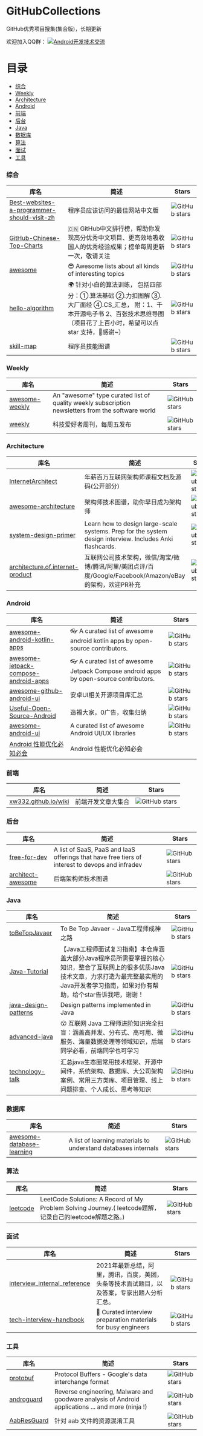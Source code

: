 # GitHubCollections
GitHub优秀项目搜集(集合版)，长期更新  

欢迎加入QQ群：
<a target="_blank" href="//shang.qq.com/wpa/qunwpa?idkey=5867e988b85eecbb8c50bedab9810624fc017ce71098ae9394e7c935a4125281"><img border="0" src="http://pub.idqqimg.com/wpa/images/group.png" alt="Android开发技术交流" title="Android开发技术交流"></a>

# 目录
- [综合](#综合)
- [Weekly](#Weekly)
- [Architecture](#Architecture)
- [Android](#Android)
- [前端](#前端)
- [后台](#后台)
- [Java](#java)
- [数据库](#数据库)
- [算法](#算法)
- [面试](#面试)
- [工具](#工具)

### 综合

库名 | 简述 | Stars
---- | ----- | ---
[Best-websites-a-programmer-should-visit-zh](https://github.com/tuteng/Best-websites-a-programmer-should-visit-zh) | 程序员应该访问的最佳网站中文版 | ![GitHub stars](https://img.shields.io/github/stars/tuteng/Best-websites-a-programmer-should-visit-zh.svg)
[GitHub-Chinese-Top-Charts](https://github.com/kon9chunkit/GitHub-Chinese-Top-Charts) | 🇨🇳 GitHub中文排行榜，帮助你发现高分优秀中文项目、更高效地吸收国人的优秀经验成果；榜单每周更新一次，敬请关注 | ![GitHub stars](https://img.shields.io/github/stars/kon9chunkit/GitHub-Chinese-Top-Charts.svg)
[awesome](https://github.com/sindresorhus/awesome) | 😎 Awesome lists about all kinds of interesting topics | ![GitHub stars](https://img.shields.io/github/stars/sindresorhus/awesome.svg)
[hello-algorithm](https://github.com/geekxh/hello-algorithm) | 🌍 针对小白的算法训练， 包括四部分：①.算法基础 ②.力扣图解 ③.大厂面经 ④.CS_汇总， 附：1、千本开源电子书 2、百张技术思维导图（项目花了上百小时，希望可以点 star 支持，🌹感谢~） | ![GitHub stars](https://img.shields.io/github/stars/geekxh/hello-algorithm.svg)
[skill-map](https://github.com/TeamStuQ/skill-map) | 程序员技能图谱 | ![GitHub stars](https://img.shields.io/github/stars/TeamStuQ/skill-map.svg)

### Weekly

库名 | 简述 | Stars
---- | ----- | ---
[awesome-weekly](https://github.com/jondot/awesome-weekly) | An "awesome" type curated list of quality weekly subscription newsletters from the software world | ![GitHub stars](https://img.shields.io/github/stars/jondot/awesome-weekly.svg)
[weekly](https://github.com/ruanyf/weekly) | 科技爱好者周刊，每周五发布 | ![GitHub stars](https://img.shields.io/github/stars/ruanyf/weekly.svg)

### Architecture

库名 | 简述 | Stars
---- | ----- | ---
[InternetArchitect](https://github.com/bjmashibing/InternetArchitect) | 年薪百万互联网架构师课程文档及源码(公开部分) | ![GitHub stars](https://img.shields.io/github/stars/bjmashibing/InternetArchitect.svg)
[awesome-architecture](https://github.com/toutiaoio/awesome-architecture) | 架构师技术图谱，助你早日成为架构师 | ![GitHub stars](https://img.shields.io/github/stars/toutiaoio/awesome-architecture.svg)
[system-design-primer](https://github.com/donnemartin/system-design-primer) | Learn how to design large-scale systems. Prep for the system design interview. Includes Anki flashcards. | ![GitHub stars](https://img.shields.io/github/stars/donnemartin/system-design-primer.svg)
[architecture.of.internet-product](https://github.com/davideuler/architecture.of.internet-product) | 互联网公司技术架构，微信/淘宝/微博/腾讯/阿里/美团点评/百度/Google/Facebook/Amazon/eBay的架构，欢迎PR补充 | ![GitHub stars](https://img.shields.io/github/stars/davideuler/architecture.of.internet-product.svg)

### Android

库名 | 简述 | Stars
---- | ----- | ---
[awesome-android-kotlin-apps](https://github.com/androiddevnotes/awesome-android-kotlin-apps) | 👓 A curated list of awesome android kotlin apps by open-source contributors. | ![GitHub stars](https://img.shields.io/github/stars/androiddevnotes/awesome-android-kotlin-apps.svg)
[awesome-jetpack-compose-android-apps](https://github.com/androiddevnotes/awesome-jetpack-compose-android-apps) | 👓 A curated list of awesome Jetpack Compose android apps by open-source contributors. | ![GitHub stars](https://img.shields.io/github/stars/androiddevnotes/awesome-jetpack-compose-android-apps.svg)
[awesome-github-android-ui](https://github.com/opendigg/awesome-github-android-ui) | 安卓UI相关开源项目库汇总 | ![GitHub stars](https://img.shields.io/github/stars/opendigg/awesome-github-android-ui.svg)
[Useful-Open-Source-Android](https://github.com/ddwhan0123/Useful-Open-Source-Android) | 造福大家，0广告，收集归纳 | ![GitHub stars](https://img.shields.io/github/stars/ddwhan0123/Useful-Open-Source-Android.svg)
[awesome-android-ui](https://github.com/wasabeef/awesome-android-ui) | A curated list of awesome Android UI/UX libraries | ![GitHub stars](https://img.shields.io/github/stars/wasabeef/awesome-android-ui.svg)
[Android 性能优化必知必会](https://androidperformance.com/2018/05/07/Android-performance-optimization-skills-and-tools) | Android 性能优化必知必会 | 

### 前端

库名 | 简述 | Stars
---- | ----- | ---
[xw332.github.io/wiki](https://github.com/xw332/xw332.github.io/wiki) | 前端开发文章大集合 | ![GitHub stars](https://img.shields.io/github/stars/xw332/xw332.github.io.svg)

### 后台

库名 | 简述 | Stars
---- | ----- | ---
[free-for-dev](https://github.com/ripienaar/free-for-dev) | A list of SaaS, PaaS and IaaS offerings that have free tiers of interest to devops and infradev | ![GitHub stars](https://img.shields.io/github/stars/ripienaar/free-for-dev.svg)
[architect-awesome](https://github.com/xingshaocheng/architect-awesome) | 后端架构师技术图谱 | ![GitHub stars](https://img.shields.io/github/stars/xingshaocheng/architect-awesome.svg)

### Java

库名 | 简述 | Stars
---- | ----- | ---
[toBeTopJavaer](https://github.com/hollischuang/toBeTopJavaer) | To Be Top Javaer - Java工程师成神之路 | ![GitHub stars](https://img.shields.io/github/stars/hollischuang/toBeTopJavaer.svg)
[Java-Tutorial](https://github.com/h2pl/Java-Tutorial) | 【Java工程师面试复习指南】本仓库涵盖大部分Java程序员所需要掌握的核心知识，整合了互联网上的很多优质Java技术文章，力求打造为最完整最实用的Java开发者学习指南，如果对你有帮助，给个star告诉我吧，谢谢！ | ![GitHub stars](https://img.shields.io/github/stars/h2pl/Java-Tutorial.svg)
[java-design-patterns](https://github.com/iluwatar/java-design-patterns) | Design patterns implemented in Java | ![GitHub stars](https://img.shields.io/github/stars/iluwatar/java-design-patterns.svg)
[advanced-java](https://github.com/doocs/advanced-java) | :open_mouth: 互联网 Java 工程师进阶知识完全扫盲：涵盖高并发、分布式、高可用、微服务、海量数据处理等领域知识，后端同学必看，前端同学也可学习 | ![GitHub stars](https://img.shields.io/github/stars/doocs/advanced-java.svg)
[technology-talk](https://github.com/aalansehaiyang/technology-talk) | 汇总java生态圈常用技术框架、开源中间件，系统架构、数据库、大公司架构案例、常用三方类库、项目管理、线上问题排查、个人成长、思考等知识 | ![GitHub stars](https://img.shields.io/github/stars/aalansehaiyang/technology-talk.svg)

### 数据库

库名 | 简述 | Stars
---- | ----- | ---
[awesome-database-learning](https://github.com/pingcap/awesome-database-learning) | A list of learning materials to understand databases internals | ![GitHub stars](https://img.shields.io/github/stars/pingcap/awesome-database-learning.svg)

### 算法

库名 | 简述 | Stars
---- | ----- | ---
[leetcode](https://github.com/azl397985856/leetcode) | LeetCode Solutions: A Record of My Problem Solving Journey.( leetcode题解，记录自己的leetcode解题之路。) | ![GitHub stars](https://img.shields.io/github/stars/azl397985856/leetcode.svg)

### 面试

库名 | 简述 | Stars
---- | ----- | ---
[interview_internal_reference](https://github.com/0voice/interview_internal_reference) | 2021年最新总结，阿里，腾讯，百度，美团，头条等技术面试题目，以及答案，专家出题人分析汇总。 | ![GitHub stars](https://img.shields.io/github/stars/0voice/interview_internal_reference.svg)
[tech-interview-handbook](https://github.com/yangshun/tech-interview-handbook) | 💯 Curated interview preparation materials for busy engineers | ![GitHub stars](https://img.shields.io/github/stars/yangshun/tech-interview-handbook.svg)

### 工具

库名 | 简述 | Stars
---- | ----- | ---
[protobuf](https://github.com/protocolbuffers/protobuf) | Protocol Buffers - Google's data interchange format | ![GitHub stars](https://img.shields.io/github/stars/protocolbuffers/protobuf.svg)
[androguard](https://github.com/androguard/androguard) | Reverse engineering, Malware and goodware analysis of Android applications ... and more (ninja !) | ![GitHub stars](https://img.shields.io/github/stars/androguard/androguard.svg)
[AabResGuard](https://github.com/bytedance/AabResGuard) | 针对 aab 文件的资源混淆工具 | ![GitHub stars](https://img.shields.io/github/stars/bytedance/AabResGuard.svg)
